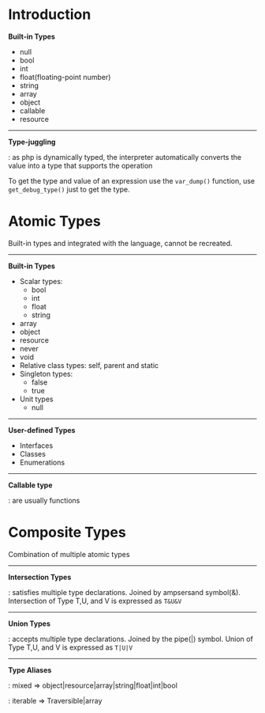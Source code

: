 
# Introduction  

**Built-in Types**  
- null
- bool
- int
- float(floating-point number)
- string
- array
- object
- callable
- resource  

---

**Type-juggling**  

: as php is dynamically typed, the interpreter automatically converts the value into a type that supports the operation  

To get the type and value of an expression use the `var_dump()` function, use `get_debug_type()` just to get the type.


# Atomic Types  

Built-in types and integrated with the language, cannot be recreated.  

---

**Built-in Types**  
- Scalar types: 
    - bool
    - int
    - float
    - string
- array
- object
- resource
- never
- void
- Relative class types: self, parent and static
- Singleton types:
    - false
    - true
- Unit types
    - null  

---

**User-defined Types**  
- Interfaces
- Classes
- Enumerations

---

**Callable type**  

: are usually functions  


# Composite Types  

Combination of multiple atomic types  

---

**Intersection Types**  

: satisfies multiple type declarations. Joined by ampsersand symbol(&). Intersection of Type T,U, and V is expressed as `T&U&V`  

---

**Union Types**  

: accepts multiple type declarations. Joined by the pipe(|) symbol. Union of Type T,U, and V is expressed as `T|U|V`  

---

**Type Aliases**

: mixed => object|resource|array|string|float|int|bool  

: iterable => Traversible|array  

